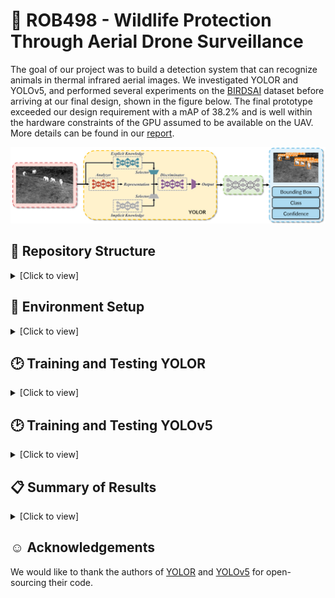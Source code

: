 # :elephant: ROB498 - Wildlife Protection Through Aerial Drone Surveillance
The goal of our project was to build a detection system that can recognize animals in thermal infrared aerial images. We investigated YOLOR and YOLOv5, and performed several experiments on the [BIRDSAI](https://sites.google.com/view/elizabethbondi/dataset) dataset before arriving at our final design, shown in the figure below. The final prototype exceeded our design requirement with a mAP of 38.2\% and is well within the hardware constraints of the GPU assumed to be available on the UAV. More details can be found in our [report](assets/ROB498_Final_Report.pdf).
<p align="center"><img src="assets/design_diagram.png"/></p>

## :open_file_folder: Repository Structure 
<details>
<summary>[Click to view]</summary>

```
ROB498/
│   README.md
|   .gitignore
|   LICENSE
└───setup/
    └───docker/
        |   Dockerfile, build_docker.sh, run_docker_gpu.sh, run_docker.sh, py_interpreter.sh
└───data/
    │   convert_birdsai_to_coco.py -- script to convert BIRDSAI dataset to COCO format
    |   count_classes.py -- script to determine the number of samples in each object class
    |   Anchor_Statistics.ipynb -- K-means to determine anchors for YOLOR
    └───utils/ -- folder containing code for BIRDSAI data handling which we didn't use
    └───dataset/ (store dataset files here)
        └───TrainReal/
            └───annotations/
            └───images/
        └───TestReal/
            └───annotations/
            └───images/
        └───TrainSimulation/
            └───annotations/
            └───images/
        └───coco_format/ (data/convert_birdsai_to_coco.py will save outputs to this directory)
            |   TrainReal.json
            |   TestReal.json
            |   TrainSimulation.json
└───src/
    └───common/
        |   data_utils.py -- data-related utility functions shared between models
        |   general_utils.py -- general utility functions shared between models
    └───yolor/
        |   YOLOR specific code lives in this directory
    └───yolov5/
        |   YOLOv5 specific code lives in this directory
```
</details>

## :hammer: Environment Setup
<details>
<summary>[Click to view]</summary>
To replicate the results in our report, we recommend using the Docker setup provided in this repository. All the relevant files are located in [`setup/docker`](setup/docker). To set this up, do the following:
```
$ cd setup/docker
```

### 1. Build the Docker image
Running the following command will build a docker image with the image name and tag specified in lines 4-5 of [`build_docker.sh`](setup/docker/build_docker.sh#l4). Modify this according to your preference. The default is currently set to `tiffanyyk/tiffanyyk:rob498-yolo`.
```
$ ./build_docker.sh
```
### 2. Start a Docker container
This will start a docker container using the image you have just built. If you changed the name of the docker image in [`build_docker.sh`](setup/docker/build_docker.sh#l4), modify lines 5-7 of [`run_docker_gpu.sh`](setup/docker/run_docker_gpu.sh#l5) and [`run_docker.sh`](setup/docker/run_docker.sh#l5) accordingly.

```
$ ./run_docker_gpu.sh
```

### Remote Debugging
If this is relevant to you, the [`py_interpreter.sh`](setup/docker/py_interpreter.sh) script is provided for remote debugging setup.

### Setup Notes
If you encounter any permission errors when building the image or running the docker container, use `chmod +x [build or run script]`.

</details>

## :clock2: Training and Testing YOLOR
<details>
<summary>[Click to view]</summary>

```
# Training YOLOR with 2 classes on real data only
$ python train.py --batch-size 16 --img 640 640 --data birdsai_2class.yaml --cfg cfg/yolor_p6_birdsai_2class.cfg --weights '' --device 0 --name yolor_p6 --hyp hyp.scratch.640.yaml --epochs 100

# Testing YOLOR with 2 classes on real data only
$ python test.py --data birdsai_3class.yaml --img 640 --batch 32 --conf 0.001 --iou 0.65 --device 0 --cfg cfg/yolor_p6_birdsai_2class.cfg --weights /path/to/saved/checkpoint.pt --name yolor_p6_val --verbose --names data/birdsai_2class.names
```
</details>

## :clock2: Training and Testing YOLOv5
<details>
<summary>[Click to view]</summary>

```
# Training YOLOv5 with 2 classes on real data only
$ python train.py --batch 16 --data birdsai_2class.yaml --cfg yolov5n_birdsai_2class.yaml --weights '' --img 640 --device 0

# Testing YOLOv5 with 2 classes on real data only
$ python val.py --weights /path/to/saved/checkpoint.pt --data birdsai_2class.yaml --img 640 --task speed
$ python val.py --weights /path/to/saved/checkpoint.pt --data birdsai_2class.yaml --img 640 --task test
```
</details>

## :clipboard: Summary of Results
<details>
<summary>[Click to view]</summary>

The following table shows the mAP achieved by YOLOR and YOLOv5 for our final experimental configurations.
| Architecture | mAP<sub>0.5 | mAP<sub>0.5:0.95 |
|------|------|------|
| YOLOR | 38.2 | 13.4 |
| YOLOv5 | 35.4 | 12.7 |

The following table shows the GFLOPs and inference speed on a single P100 GPU for YOLOR and YOLOv5.
| Architecture | GFLOPs | Inference Time (ms) | NMS (ms) | FPS (total) |
|------|------|------|------|------|
| YOLOR | 80.38 | 10.2 | 3.4 | 73.6 |
| YOLOv5 | 4.2 | 2.5 | 3.9 | 156.3 |
</details>

## :relaxed: Acknowledgements
We would like to thank the authors of [YOLOR](https://github.com/WongKinYiu/yolor) and [YOLOv5](https://github.com/ultralytics/yolov5) for open-sourcing their code.
